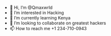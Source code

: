 - 👋 Hi, I’m @Qmaxwrld
- 👀 I’m interested in Hacking
- 🌱 I’m currently learning Kenya
- 💞️ I’m looking to collaborate on greatest hackers
- 📫 How to reach me +1 234-710-0943

<!---
Qmaxwrld/Qmaxwrld is a ✨ special ✨ repository because its `README.md` (this file) appears on your GitHub profile.
You can click the Preview link to take a look at your changes.
--->
